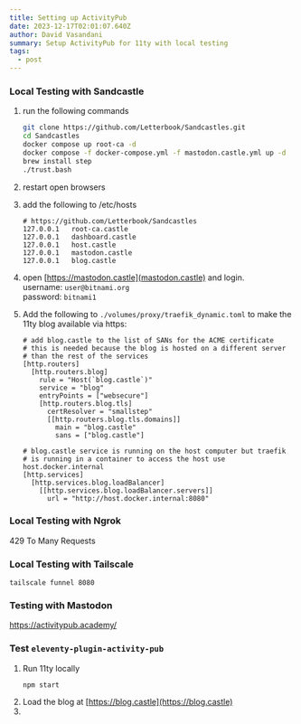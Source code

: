 ```yaml
---
title: Setting up ActivityPub
date: 2023-12-17T02:01:07.640Z
author: David Vasandani
summary: Setup ActivityPub for 11ty with local testing
tags:
  - post
---
```

<!-- TODO: Add Intro -->

### Local Testing with Sandcastle
<!-- TODO: use retoot to screenshot this post:
https://hachyderm.io/@jenniferplusplus/111406825202624566 -->
1. run the following commands
    ```bash
    git clone https://github.com/Letterbook/Sandcastles.git
    cd Sandcastles
    docker compose up root-ca -d
    docker compose -f docker-compose.yml -f mastodon.castle.yml up -d
    brew install step
    ./trust.bash
    ```
1. restart open browsers
1. add the following to /etc/hosts
    ```plaintext
    # https://github.com/Letterbook/Sandcastles
    127.0.0.1   root-ca.castle
    127.0.0.1   dashboard.castle
    127.0.0.1   host.castle
    127.0.0.1   mastodon.castle
    127.0.0.1   blog.castle
    ```
1. open [https://mastodon.castle](mastodon.castle) and login.  
username: `user@bitnami.org`  
password: `bitnami1`

1. Add the following to `./volumes/proxy/traefik_dynamic.toml` to make the 11ty blog available via https:
    ```
    # add blog.castle to the list of SANs for the ACME certificate
    # this is needed because the blog is hosted on a different server
    # than the rest of the services
    [http.routers]
      [http.routers.blog]
        rule = "Host(`blog.castle`)"
        service = "blog"
        entryPoints = ["websecure"]
        [http.routers.blog.tls]
          certResolver = "smallstep"
          [[http.routers.blog.tls.domains]]
            main = "blog.castle"
            sans = ["blog.castle"]

    # blog.castle service is running on the host computer but traefik
    # is running in a container to access the host use host.docker.internal
    [http.services]
      [http.services.blog.loadBalancer]
        [[http.services.blog.loadBalancer.servers]]
          url = "http://host.docker.internal:8080"
    ```

### Local Testing with Ngrok
429 To Many Requests

### Local Testing with Tailscale
```
tailscale funnel 8080
```

### Testing with Mastodon
https://activitypub.academy/

### Test `eleventy-plugin-activity-pub`

1. Run 11ty locally
    ```
    npm start
    ```
1. Load the blog at [https://blog.castle](https://blog.castle)
1. 